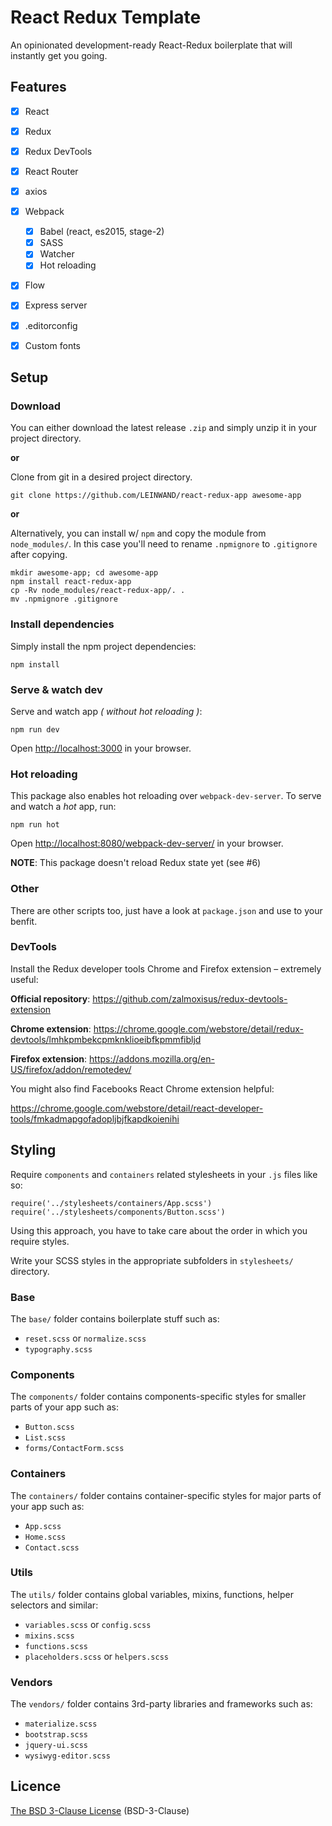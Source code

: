 # React Redux Template

An opinionated development-ready React-Redux boilerplate that will instantly get you going.

## Features
* [x] React
* [x] Redux
* [x] Redux DevTools
* [x] React Router
* [x] axios
* [x] Webpack
  * [x] Babel (react, es2015, stage-2)
  * [x] SASS
  * [x] Watcher
  * [x] Hot reloading
* [x] Flow
* [x] Express server
* [x] .editorconfig
* [x] Custom fonts



## Setup

### Download
You can either download the latest release `.zip` and simply unzip it in your project directory.

**or**

Clone from git in a desired project directory.
```
git clone https://github.com/LEINWAND/react-redux-app awesome-app
```

**or**

Alternatively, you can install w/ `npm` and copy the module from `node_modules/`. In this case you'll need to rename `.npmignore` to `.gitignore` after copying.

```
mkdir awesome-app; cd awesome-app
npm install react-redux-app
cp -Rv node_modules/react-redux-app/. .
mv .npmignore .gitignore
```

### Install dependencies
Simply install the npm project dependencies:
```
npm install
```

### Serve & watch dev
Serve and watch app _( without hot reloading )_:
```
npm run dev
```
Open [http://localhost:3000](http://localhost:3000) in your browser.

### Hot reloading
This package also enables hot reloading over `webpack-dev-server`. To serve and watch a _hot_ app, run:
```
npm run hot
```
Open [http://localhost:8080/webpack-dev-server/](http://localhost:8080/webpack-dev-server/) in your browser.

**NOTE**: This package doesn't reload Redux state yet (see #6)

### Other

There are other scripts too, just have a look at `package.json` and use to your benfit.

### DevTools

Install the Redux developer tools Chrome and Firefox extension – extremely useful:

**Official repository**: https://github.com/zalmoxisus/redux-devtools-extension

**Chrome extension**: https://chrome.google.com/webstore/detail/redux-devtools/lmhkpmbekcpmknklioeibfkpmmfibljd

**Firefox extension**: https://addons.mozilla.org/en-US/firefox/addon/remotedev/

You might also find Facebooks React Chrome extension helpful:

https://chrome.google.com/webstore/detail/react-developer-tools/fmkadmapgofadopljbjfkapdkoienihi


## Styling
Require `components` and `containers` related stylesheets in your `.js` files like so:

```es6
require('../stylesheets/containers/App.scss')
require('../stylesheets/components/Button.scss')
```
Using this approach, you have to take care about the order in which you require styles.

Write your SCSS styles in the appropriate subfolders in `stylesheets/` directory.

### Base
The `base/` folder contains boilerplate stuff such as:
* `reset.scss` or `normalize.scss`
* `typography.scss`

### Components
The `components/` folder contains components-specific styles for smaller parts of your app such as:
* `Button.scss`
* `List.scss`
* `forms/ContactForm.scss`

### Containers
The `containers/` folder contains container-specific styles for major parts of your app such as:
* `App.scss`
* `Home.scss`
* `Contact.scss`

### Utils
The `utils/` folder contains global variables, mixins, functions, helper selectors and similar:
* `variables.scss` or `config.scss`
* `mixins.scss`
* `functions.scss`
* `placeholders.scss` or `helpers.scss`

### Vendors
The `vendors/` folder contains 3rd-party libraries and frameworks such as:
* `materialize.scss`
* `bootstrap.scss`
* `jquery-ui.scss`
* `wysiwyg-editor.scss`


## Licence

[The BSD 3-Clause License](https://opensource.org/licenses/BSD-3-Clause) (BSD-3-Clause)
